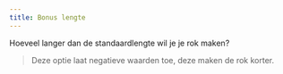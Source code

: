 ```yaml
---
title: Bonus lengte
---
```


Hoeveel langer dan de standaardlengte wil je je rok maken?

> Deze optie laat negatieve waarden toe, deze maken de rok korter.